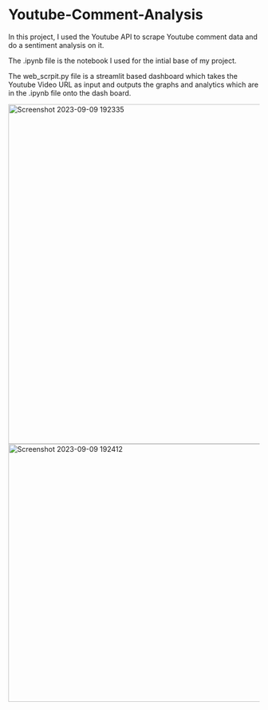# Youtube-Comment-Analysis

In this project, I used the Youtube API to scrape Youtube comment data and do a sentiment analysis on it.

The .ipynb file is the notebook I used for the intial base of my project. 

The web_scrpit.py file is a streamlit based dashboard which takes the Youtube Video URL as input and outputs the graphs and analytics which are in the .ipynb file onto the dash board.

<img width="682" alt="Screenshot 2023-09-09 192335" src="https://github.com/shivam14-s/Youtube-Comment-Analysis/assets/84654546/0a63e1b3-987e-45fd-a00d-4ad4fd8a85cc">

<img width="518" alt="Screenshot 2023-09-09 192412" src="https://github.com/shivam14-s/Youtube-Comment-Analysis/assets/84654546/0428c960-469b-4b2a-8ead-fa31ac97322a">

